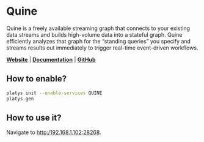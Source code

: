 # Quine

Quine is a freely available streaming graph that connects to your existing data streams and builds high-volume data into a stateful graph. Quine efficiently analyzes that graph for the “standing queries” you specify and streams results out immediately to trigger real-time event-driven workflows.

**[Website](https://quine.io/)** | **[Documentation](https://quine.io/docs/about-quine/what-is-quine)** | **[GitHub](https://github.com/thatdot/quine)**

## How to enable?

```bash
platys init --enable-services QUINE
platys gen
```

## How to use it?

Navigate to <http:/192.168.1.102:28268>.
